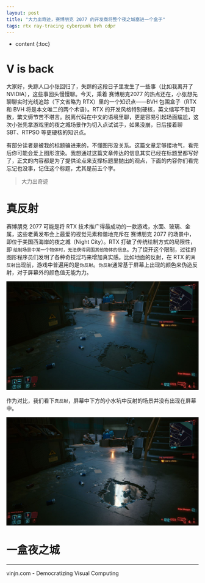```yaml
---
layout: post
title: "大力出奇迹，赛博朋克 2077 的开发商将整个夜之城塞进一个盒子"
tags: rtx ray-tracing cyberpunk bvh cdpr
---
```


* content
{:toc}

V is back
=

大家好，失踪人口小张回归了，失踪的这段日子里发生了一些事（比如我离开了 NVIDIA），这些事回头慢慢聊。今天，乘着 赛博朋克2077 的热点还在，小张想先聊聊实时光线追踪（下文省略为 RTX）里的一个知识点——BVH 包围盒子（RTX 和 BVH 将是本文唯二的两个术语）。RTX 的开发风格特别硬核，英文缩写不胜可数，繁文缛节苦不堪言。脱离代码在中文的语境里聊，更是容易引起场面尴尬，这次小张先拿游戏里的夜之城场景作为切入点试试手，如果没崩，日后接着聊 SBT、RTPSO 等更硬核的知识点。

有部分读者是被我的标题骗进来的，不懂图形没关系。这篇文章足够接地气，看完后你可能会爱上图形渲染。我想通过这篇文章传达的信息其实已经在标题里都写好了，正文的内容都是为了提供论点来支撑标题里抛出的观点，下面的内容你们看完忘记也没事，记住这个标题，尤其是前五个字。

> 大力出奇迹

真反射
=

赛博朋克 2077 可能是将 RTX 技术推广得最成功的一款游戏，水面、玻璃、金属，这些老黄发布会上最爱的视觉元素和谐地充斥在 赛博朋克 2077 的场景中，即位于美国西海岸的夜之城（Night City）。RTX 打破了传统绘制方式的局限性，即 `绘制场景中某一个物体时，无法获得周围其他物体的信息`。为了绕开这个限制，过往的图形程序员们发明了各种奇技淫巧来增加真实感。比如地面的反射，在 RTX 的`真反射`出现前，游戏中普遍用的是`伪反射`。`伪反射`通常基于屏幕上出现的颜色来伪造反射，对于屏幕外的颜色值无能为力。

![](../media/2077-reflection-rtx-off.jpg)

作为对比，我们看下`真反射`，屏幕中下方的小水坑中反射的场景并没有出现在屏幕中。

![](../media/2077-reflection-rtx-on.jpg)

一盒夜之城
=

----
vinjn.com - Democratizing Visual Computing


